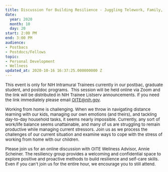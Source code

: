 ```yaml
---
title: Discussion for Building Resilience - Juggling Telework, Family, & Life
date:
  year: 2020
  month: 10
  day: 20
start: 2:00 PM
end: 3:00 PM
audience:
- Postbacs
- Postdocs/Fellows
topic:
- Personal Development
- Wellness
updated_at: 2020-10-16 16:37:25.000000000 Z
---
```

<span style="font-size: 10pt;">This event is only for NIH Intramural
Trainees currently in our postbac, graduate student, and postdoc
programs.  This session will be held online via Zoom and the link will
be distributed in NIH Trainee Listserv announcements. If you need the
link immediately please email OITE@nih.gov. </span>

<span style="font-size: 10pt;">Working from home is challenging. When we
throw in navigating distance learning with our kids, managing our own
emotions (and theirs), and tackling day-to-day household tasks, it seems
nearly impossible. Currently, any sort of work/life balance seems
unattainable, and many of us are struggling to remain productive while
managing current stressors. Join us as we process the challenges of our
current situation and examine ways to cope with the stress of working
from home with our children. </span>

<span style="font-size: 10pt;">Please join us for an online discussion
with OITE Wellness Advisor, Annie Scheiner. The resiliency group
provides a welcoming and confidential space to explore positive and
proactive methods to build resilience and self-care skills.  Even if you
can't join us for the entire hour, we encourage you to still
attend.  </span>
